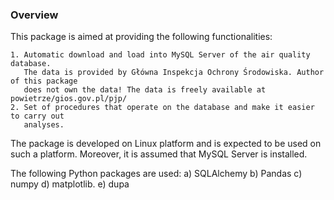 ### Overview

This package is aimed at providing the following functionalities:

	1. Automatic download and load into MySQL Server of the air quality database.
	   The data is provided by Główna Inspekcja Ochrony Środowiska. Author of this package
	   does not own the data! The data is freely available at powietrze/gios.gov.pl/pjp/
	2. Set of procedures that operate on the database and make it easier to carry out
	   analyses.

The package is developed on Linux platform and is expected to be used on such a platform. 
Moreover, it is assumed that MySQL Server is installed.

The following Python packages are used:
	a) SQLAlchemy
	b) Pandas
	c) numpy
	d) matplotlib.
	e) dupa


